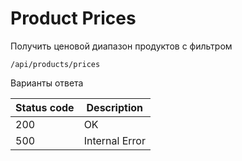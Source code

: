 Product Prices
===================

Получить ценовой диапазон продуктов с фильтром

```shell title="Method <span class='color-method'>GET</span>"
/api/products/prices
```

Варианты ответа

| Status code                          | Description    |
|--------------------------------------|----------------|
| <span class='color-200'>200</span>   | OK             |
| <span class='color-error'>500</span> | Internal Error |